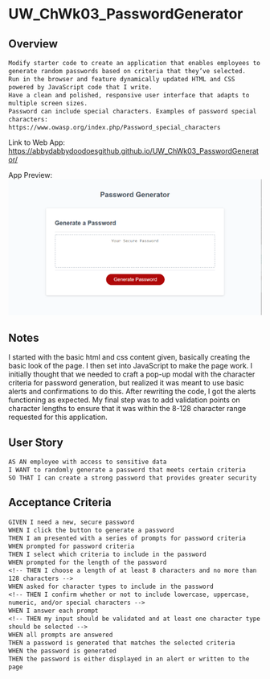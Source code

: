 # UW_ChWk03_PasswordGenerator
## Overview
```
Modify starter code to create an application that enables employees to generate random passwords based on criteria that they’ve selected. 
Run in the browser and feature dynamically updated HTML and CSS powered by JavaScript code that I write. 
Have a clean and polished, responsive user interface that adapts to multiple screen sizes.
Password can include special characters. Examples of password special characters: https://www.owasp.org/index.php/Password_special_characters

```
Link to Web App: https://abbydabbydoodoesgithub.github.io/UW_ChWk03_PasswordGenerator/

App Preview:
![My Password Generator Screenshot](./Assets/MyPasswordGeneratorScreenShot.PNG "My Password Generator Screenshot")

## Notes

I started with the basic html and css content given, basically creating the basic look of the page. I then set into JavaScript to make the page work. I initially thought that we needed to craft a pop-up modal with the character criteria for password generation, but realized it was meant to use basic alerts and confirmations to do this. After rewriting the code, I got the alerts functioning as expected. My final step was to add validation points on character lengths to ensure that it was within the 8-128 character range requested for this application.

## User Story

```
AS AN employee with access to sensitive data
I WANT to randomly generate a password that meets certain criteria
SO THAT I can create a strong password that provides greater security
```

## Acceptance Criteria

```
GIVEN I need a new, secure password
WHEN I click the button to generate a password
THEN I am presented with a series of prompts for password criteria
WHEN prompted for password criteria
THEN I select which criteria to include in the password
WHEN prompted for the length of the password
<!-- THEN I choose a length of at least 8 characters and no more than 128 characters -->
WHEN asked for character types to include in the password
<!-- THEN I confirm whether or not to include lowercase, uppercase, numeric, and/or special characters -->
WHEN I answer each prompt
<!-- THEN my input should be validated and at least one character type should be selected -->
WHEN all prompts are answered
THEN a password is generated that matches the selected criteria
WHEN the password is generated
THEN the password is either displayed in an alert or written to the page
```



<!-- # 03 JavaScript: Password Generator

## Your Task

This week's Challenge requires you to modify starter code to create an application that enables employees to generate random passwords based on criteria that they’ve selected. This app will run in the browser and will feature dynamically updated HTML and CSS powered by JavaScript code that you write. It will have a clean and polished, responsive user interface that adapts to multiple screen sizes.

The password can include special characters. If you’re unfamiliar with these, see this [list of password special characters](https://www.owasp.org/index.php/Password_special_characters) from the OWASP Foundation.

## User Story

```
AS AN employee with access to sensitive data
I WANT to randomly generate a password that meets certain criteria
SO THAT I can create a strong password that provides greater security
```

## Acceptance Criteria

```
GIVEN I need a new, secure password
WHEN I click the button to generate a password
THEN I am presented with a series of prompts for password criteria
WHEN prompted for password criteria
THEN I select which criteria to include in the password
WHEN prompted for the length of the password
THEN I choose a length of at least 8 characters and no more than 128 characters
WHEN asked for character types to include in the password
THEN I confirm whether or not to include lowercase, uppercase, numeric, and/or special characters
WHEN I answer each prompt
THEN my input should be validated and at least one character type should be selected
WHEN all prompts are answered
THEN a password is generated that matches the selected criteria
WHEN the password is generated
THEN the password is either displayed in an alert or written to the page
```

## Mock-Up

The following image shows the web application's appearance and functionality:

![The Password Generator application displays a red button to "Generate Password".](./Assets/03-javascript-homework-demo.png)

## Grading Requirements

> **Note**: If a Challenge assignment submission is marked as “0”, it is considered incomplete and will not count towards your graduation requirements. Examples of incomplete submissions include the following:
>
> * A repository that has no code
>
> * A repository that includes a unique name but nothing else
>
> * A repository that includes only a README file but nothing else
>
> * A repository that only includes starter code

This Challenge is graded based on the following criteria: 

### Technical Acceptance Criteria: 40%

* Satisfies all of the preceding acceptance criteria.

### Deployment: 32%

* Application deployed at live URL.

* Application loads with no errors.

* Application GitHub URL submitted.

* GitHub repository that contains application code.

### Application Quality: 15%

* Application user experience is intuitive and easy to navigate.

* Application user interface style is clean and polished.

* Application resembles the mock-up functionality provided in the Challenge instructions.

### Repository Quality: 13%

* Repository has a unique name.

* Repository follows best practices for file structure and naming conventions.

* Repository follows best practices for class/id naming conventions, indentation, quality comments, etc.

* Repository contains multiple descriptive commit messages.

* Repository contains quality readme file with description, screenshot, and link to deployed application.

## Review

You are required to submit the following for review:

* The URL of the deployed application.

* The URL of the GitHub repository, with a unique name and a readme describing the project.

- - -
© 2022 Trilogy Education Services, LLC, a 2U, Inc. brand. Confidential and Proprietary. All Rights Reserved.  -->
